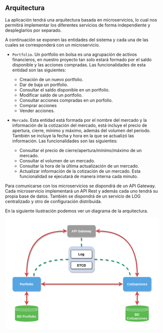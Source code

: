 ## Arquitectura

La aplicación tendrá una arquitectura basada en microservicios, lo cual nos permitirá implementar los diferentes servicios de forma independiente y despleglarlos por separado.

A continuación se exponen las entidades del sistema y cada una de las cuales se corresponderá con un microservicio.

* `Portfolio`. Un portfolio en bolsa es una agrupación de activos financieros, en nuestro proyecto tan solo estará formado por el saldo disponible y las acciones compradas. Las funcionalidades de esta entidad son las siguientes:

	* Creación de un nuevo portfolio.
	* Dar de baja un portfolio.
	* Consultar el saldo disponible en un portfolio.
	* Modificar saldo de un portfolio.
	* Consultar acciones compradas en un porfolio.
	* Comprar acciones
	* Vender acciones.


* `Mercado`. Esta entidad está formada por el nombre del mercado y la información de la cotización del mercado, está incluye el precio de apertura, cierre, mínimo y máximo, además del volumen del periodo. También se incluye la fecha y hora en la que se actualizó las información. Las funcionalidades son las siguientes:

	* Consultar el precio de cierre/apertura/mínimo/máximo de un mercado.
	* Consultar el volumen de un mercado.
	* Consultar la hora de la última actualización de un mercado.
	* Actualizar información de la cotización de un mercado. Esta funcionalidad se ejecutará de manera interna cada minuto.

Para comunicarse con los microservicios se dispondrá de un API Gateway. Cada microservicio implementará un API Rest y además cada uno tendrá su propia base de datos. También se dispondrá de un servicio de LOG centralizado y otro de configuración distribuida.

En la siguiente ilustración podemos ver un diagrama de la arquitectura.

![](img/architectureDiagram.png)
